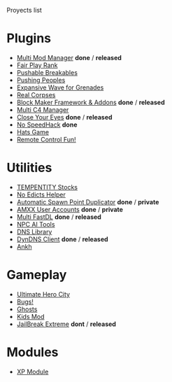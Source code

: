 Proyects list

# Plugins #
  * [Multi Mod Manager](multimod.md) **done** / **released**
  * [Fair Play Rank](fairplayrank.md)
  * [Pushable Breakables](pushables.md)
  * [Pushing Peoples](pushingpeople.md)
  * [Expansive Wave for Grenades](expansivewave.md)
  * [Real Corpses](realcorpse.md)
  * [Block Maker Framework & Addons](bmfw.md) **done** / **released**
  * [Multi C4 Manager](multic4.md)
  * [Close Your Eyes](closeyoureyes.md) **done** / **released**
  * [No SpeedHack](nospeedhack.md) **done**
  * [Hats Game](hatsgame.md)
  * [Remote Control Fun!](rcontrol.md)

# Utilities #
  * [TEMPENTITY Stocks](svcstocks.md)
  * [No Edicts Helper](edictshelper.md)
  * [Automatic Spawn Point Duplicator](spawnduplicator.md) **done** / **private**
  * [AMXX User Accounts](amxxaccouns.md) **done** / **private**
  * [Multi FastDL](multifastdl.md) **done** / **released**
  * [NPC AI Tools](npcaitool.md)
  * [DNS Library](dnslib.md)
  * [DynDNS Client](dyndnscli.md) **done** / **released**
  * [Ankh](ankh.md)

# Gameplay #
  * [Ultimate Hero City](ultimatehero.md)
  * [Bugs!](bugs.md)
  * [Ghosts](ghostsmod.md)
  * [Kids Mod](kidsmod.md)
  * [JailBreak Extreme](jbextreme.md) **dont** / **released**

# Modules #
  * [XP Module](xpmod.md)
